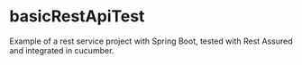 # basicRestApiTest
Example of a rest service project with Spring Boot, tested with Rest Assured and integrated in cucumber.

